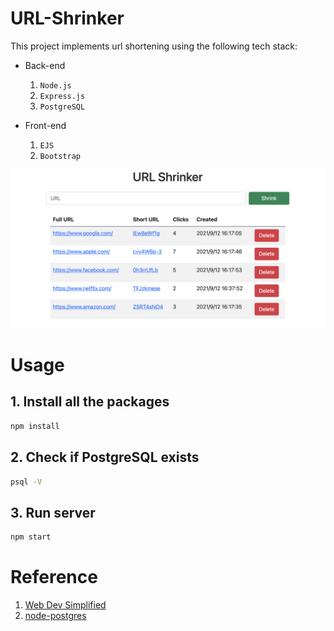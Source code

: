 # URL-Shrinker

This project implements url shortening using the following tech stack:

- Back-end
    1. `Node.js`
    2. `Express.js`
    3. `PostgreSQL`

- Front-end
    1. `EJS`
    2. `Bootstrap`


![url shrinker dashboard](./img/dashboard.png)

# Usage

## 1. Install all the packages

```bash
npm install
```

## 2. Check if PostgreSQL exists

``` bash
psql -V
```

## 3. Run server

```bash
npm start
```

# Reference

1. [Web Dev Simplified](https://www.youtube.com/watch?v=SLpUKAGnm-g)
2. [node-postgres](https://node-postgres.com/)
